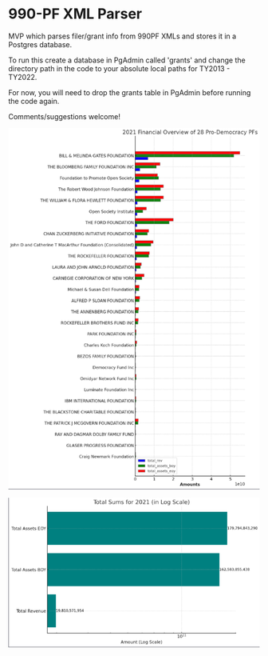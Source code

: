 # 990-PF XML Parser

MVP which parses filer/grant info from 990PF XMLs and stores it in a Postgres database.

To run this create a database in PgAdmin called 'grants' 
and change the directory path in the code to your absolute local paths for TY2013 - TY2022. 

For now, you will need to drop the grants table in PgAdmin before running the code again.

Comments/suggestions welcome!


![2021 Revenue by PF](https://github.com/RacheleRice/990PF_XML_Parser/blob/main/Images/PF1.png)

![2021 Revenue Total Sums](https://github.com/RacheleRice/990PF_XML_Parser/blob/main/Images/PF2.png)



